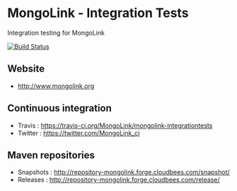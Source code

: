 MongoLink - Integration Tests
========

Integration testing for MongoLink


[![Build Status](https://travis-ci.org/MongoLink/mongolink-integrationtests.svg)](https://travis-ci.org/MongoLink/mongolink-integrationtests)

Website
-------

* http://www.mongolink.org

Continuous integration
---------------------
* Travis : https://travis-ci.org/MongoLink/mongolink-integrationtests
* Twitter : https://twitter.com/MongoLink_ci

Maven repositories
------------------
* Snapshots : http://repository-mongolink.forge.cloudbees.com/snapshot/
* Releases : http://repository-mongolink.forge.cloudbees.com/release/